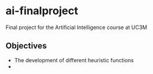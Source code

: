 # ai-finalproject
Final project for the Artificial Intelligence course at UC3M

## Objectives
- The development of different heuristic functions
- 
